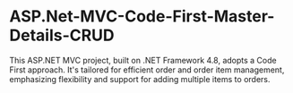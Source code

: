 # ASP.Net-MVC-Code-First-Master-Details-CRUD
This ASP.NET MVC project, built on .NET Framework 4.8, adopts a Code First approach. It's tailored for efficient order and order item management, emphasizing flexibility and support for adding multiple items to orders.
